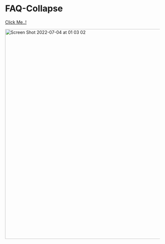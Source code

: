 # FAQ-Collapse

[Click Me..!](https://kerimgurbaz.github.io/FAQ-Collapse/)

<img width="684" alt="Screen Shot 2022-07-04 at 01 03 02" src="https://user-images.githubusercontent.com/101603320/177060082-e8deadda-3692-4b5c-8f88-7018da1e601b.png">
